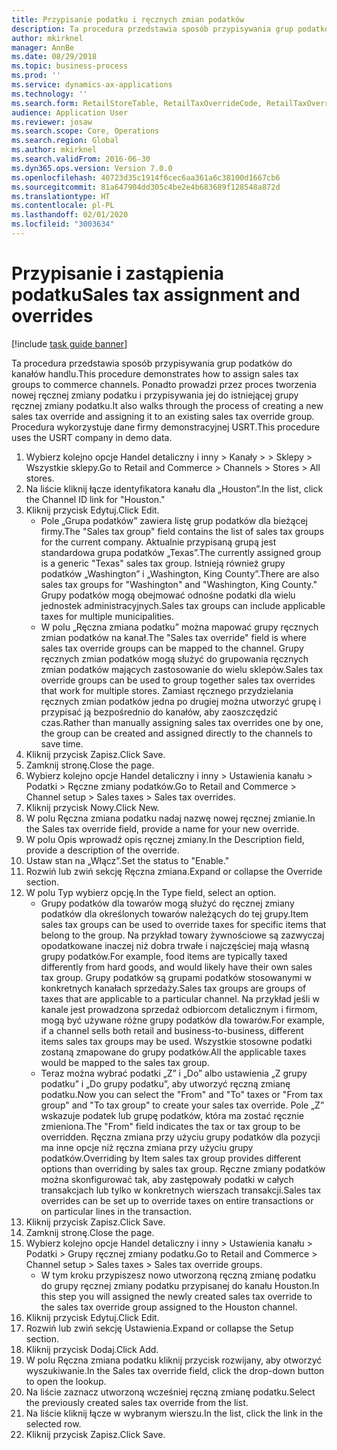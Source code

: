 ```yaml
---
title: Przypisanie podatku i ręcznych zmian podatków
description: Ta procedura przedstawia sposób przypisywania grup podatków do kanałów handlu.
author: mkirknel
manager: AnnBe
ms.date: 08/29/2018
ms.topic: business-process
ms.prod: ''
ms.service: dynamics-ax-applications
ms.technology: ''
ms.search.form: RetailStoreTable, RetailTaxOverrideCode, RetailTaxOverrideGroup
audience: Application User
ms.reviewer: josaw
ms.search.scope: Core, Operations
ms.search.region: Global
ms.author: mkirknel
ms.search.validFrom: 2016-06-30
ms.dyn365.ops.version: Version 7.0.0
ms.openlocfilehash: 40723d35c1914f6cec6aa361a6c38100d1667cb6
ms.sourcegitcommit: 81a647904dd305c4be2e4b683689f128548a872d
ms.translationtype: HT
ms.contentlocale: pl-PL
ms.lasthandoff: 02/01/2020
ms.locfileid: "3003634"
---
```

# <a name="sales-tax-assignment-and-overrides"></a><span data-ttu-id="13979-103"> Przypisanie i zastąpienia podatku</span><span class="sxs-lookup"><span data-stu-id="13979-103">Sales tax assignment and overrides</span></span>

[!include [task guide banner](../../includes/task-guide-banner.md)]

<span data-ttu-id="13979-104">Ta procedura przedstawia sposób przypisywania grup podatków do kanałów handlu.</span><span class="sxs-lookup"><span data-stu-id="13979-104">This procedure demonstrates how to assign sales tax groups to commerce channels.</span></span> <span data-ttu-id="13979-105">Ponadto prowadzi przez proces tworzenia nowej ręcznej zmiany podatku i przypisywania jej do istniejącej grupy ręcznej zmiany podatku.</span><span class="sxs-lookup"><span data-stu-id="13979-105">It also walks through the process of creating a new sales tax override and assigning it to an existing sales tax override group.</span></span> <span data-ttu-id="13979-106">Procedura wykorzystuje dane firmy demonstracyjnej USRT.</span><span class="sxs-lookup"><span data-stu-id="13979-106">This procedure uses the USRT company in demo data.</span></span>

1. <span data-ttu-id="13979-107">Wybierz kolejno opcje Handel detaliczny i inny > Kanały > > Sklepy > Wszystkie sklepy.</span><span class="sxs-lookup"><span data-stu-id="13979-107">Go to Retail and Commerce > Channels > Stores > All stores.</span></span>
2. <span data-ttu-id="13979-108">Na liście kliknij łącze identyfikatora kanału dla „Houston”.</span><span class="sxs-lookup"><span data-stu-id="13979-108">In the list, click the Channel ID link for "Houston."</span></span>
3. <span data-ttu-id="13979-109">Kliknij przycisk Edytuj.</span><span class="sxs-lookup"><span data-stu-id="13979-109">Click Edit.</span></span>
    * <span data-ttu-id="13979-110">Pole „Grupa podatków” zawiera listę grup podatków dla bieżącej firmy.</span><span class="sxs-lookup"><span data-stu-id="13979-110">The "Sales tax group" field contains the list of sales tax groups for the current company.</span></span> <span data-ttu-id="13979-111">Aktualnie przypisaną grupą jest standardowa grupa podatków „Texas”.</span><span class="sxs-lookup"><span data-stu-id="13979-111">The currently assigned group is a generic "Texas" sales tax group.</span></span> <span data-ttu-id="13979-112">Istnieją również grupy podatków „Washington” i „Washington, King County”.</span><span class="sxs-lookup"><span data-stu-id="13979-112">There are also sales tax groups for "Washington" and "Washington, King County."</span></span> <span data-ttu-id="13979-113">Grupy podatków mogą obejmować odnośne podatki dla wielu jednostek administracyjnych.</span><span class="sxs-lookup"><span data-stu-id="13979-113">Sales tax groups can include applicable taxes for multiple municipalities.</span></span>  
    * <span data-ttu-id="13979-114">W polu „Ręczna zmiana podatku” można mapować grupy ręcznych zmian podatków na kanał.</span><span class="sxs-lookup"><span data-stu-id="13979-114">The "Sales tax override" field is where sales tax override groups can be mapped to the channel.</span></span> <span data-ttu-id="13979-115">Grupy ręcznych zmian podatków mogą służyć do grupowania ręcznych zmian podatków mających zastosowanie do wielu sklepów.</span><span class="sxs-lookup"><span data-stu-id="13979-115">Sales tax override groups can be used to group together sales tax overrides that work for multiple stores.</span></span> <span data-ttu-id="13979-116">Zamiast ręcznego przydzielania ręcznych zmian podatków jedna po drugiej można utworzyć grupę i przypisać ją bezpośrednio do kanałów, aby zaoszczędzić czas.</span><span class="sxs-lookup"><span data-stu-id="13979-116">Rather than manually assigning sales tax overrides one by one, the group can be created and assigned directly to the channels to save time.</span></span>  
4. <span data-ttu-id="13979-117">Kliknij przycisk Zapisz.</span><span class="sxs-lookup"><span data-stu-id="13979-117">Click Save.</span></span>
5. <span data-ttu-id="13979-118">Zamknij stronę.</span><span class="sxs-lookup"><span data-stu-id="13979-118">Close the page.</span></span>
6. <span data-ttu-id="13979-119">Wybierz kolejno opcje Handel detaliczny i inny > Ustawienia kanału > Podatki > Ręczne zmiany podatków.</span><span class="sxs-lookup"><span data-stu-id="13979-119">Go to Retail and Commerce > Channel setup > Sales taxes > Sales tax overrides.</span></span>
7. <span data-ttu-id="13979-120">Kliknij przycisk Nowy.</span><span class="sxs-lookup"><span data-stu-id="13979-120">Click New.</span></span>
8. <span data-ttu-id="13979-121">W polu Ręczna zmiana podatku nadaj nazwę nowej ręcznej zmianie.</span><span class="sxs-lookup"><span data-stu-id="13979-121">In the Sales tax override field, provide a name for your new override.</span></span>
9. <span data-ttu-id="13979-122">W polu Opis wprowadź opis ręcznej zmiany.</span><span class="sxs-lookup"><span data-stu-id="13979-122">In the Description field, provide a description of the override.</span></span>
10. <span data-ttu-id="13979-123">Ustaw stan na „Włącz”.</span><span class="sxs-lookup"><span data-stu-id="13979-123">Set the status to "Enable."</span></span>
11. <span data-ttu-id="13979-124">Rozwiń lub zwiń sekcję Ręczna zmiana.</span><span class="sxs-lookup"><span data-stu-id="13979-124">Expand or collapse the Override section.</span></span>
12. <span data-ttu-id="13979-125">W polu Typ wybierz opcję.</span><span class="sxs-lookup"><span data-stu-id="13979-125">In the Type field, select an option.</span></span>
    * <span data-ttu-id="13979-126">Grupy podatków dla towarów mogą służyć do ręcznej zmiany podatków dla określonych towarów należących do tej grupy.</span><span class="sxs-lookup"><span data-stu-id="13979-126">Item sales tax groups can be used to override taxes for specific items that belong to the group.</span></span> <span data-ttu-id="13979-127">Na przykład towary żywnościowe są zazwyczaj opodatkowane inaczej niż dobra trwałe i najczęściej mają własną grupy podatków.</span><span class="sxs-lookup"><span data-stu-id="13979-127">For example, food items are typically taxed differently from hard goods, and would likely have their own sales tax group.</span></span> <span data-ttu-id="13979-128">Grupy podatków są grupami podatków stosowanymi w konkretnych kanałach sprzedaży.</span><span class="sxs-lookup"><span data-stu-id="13979-128">Sales tax groups are groups of taxes that are applicable to a particular channel.</span></span> <span data-ttu-id="13979-129">Na przykład jeśli w kanale jest prowadzona sprzedaż odbiorcom detalicznym i firmom, mogą być używane różne grupy podatków dla towarów.</span><span class="sxs-lookup"><span data-stu-id="13979-129">For example, if a channel sells both retail and business-to-business, different items sales tax groups may be used.</span></span> <span data-ttu-id="13979-130">Wszystkie stosowne podatki zostaną zmapowane do grupy podatków.</span><span class="sxs-lookup"><span data-stu-id="13979-130">All the applicable taxes would be mapped to the sales tax group.</span></span>  
    * <span data-ttu-id="13979-131">Teraz można wybrać podatki „Z” i „Do” albo ustawienia „Z grupy podatku” i „Do grupy podatku”, aby utworzyć ręczną zmianę podatku.</span><span class="sxs-lookup"><span data-stu-id="13979-131">Now you can select the "From" and "To" taxes or "From tax group" and "To tax group" to create your sales tax override.</span></span> <span data-ttu-id="13979-132">Pole „Z” wskazuje podatek lub grupę podatków, która ma zostać ręcznie zmieniona.</span><span class="sxs-lookup"><span data-stu-id="13979-132">The "From" field indicates the tax or tax group to be overridden.</span></span> <span data-ttu-id="13979-133">Ręczna zmiana przy użyciu grupy podatków dla pozycji ma inne opcje niż ręczna zmiana przy użyciu grupy podatków.</span><span class="sxs-lookup"><span data-stu-id="13979-133">Overriding by Item sales tax group provides different options than overriding by sales tax group.</span></span> <span data-ttu-id="13979-134">Ręczne zmiany podatków można skonfigurować tak, aby zastępowały podatki w całych transakcjach lub tylko w konkretnych wierszach transakcji.</span><span class="sxs-lookup"><span data-stu-id="13979-134">Sales tax overrides can be set up to override taxes on entire transactions or on particular lines in the transaction.</span></span>  
13. <span data-ttu-id="13979-135">Kliknij przycisk Zapisz.</span><span class="sxs-lookup"><span data-stu-id="13979-135">Click Save.</span></span>
14. <span data-ttu-id="13979-136">Zamknij stronę.</span><span class="sxs-lookup"><span data-stu-id="13979-136">Close the page.</span></span>
15. <span data-ttu-id="13979-137">Wybierz kolejno opcje Handel detaliczny i inny > Ustawienia kanału > Podatki > Grupy ręcznej zmiany podatku.</span><span class="sxs-lookup"><span data-stu-id="13979-137">Go to Retail and Commerce > Channel setup > Sales taxes > Sales tax override groups.</span></span>
    * <span data-ttu-id="13979-138">W tym kroku przypiszesz nowo utworzoną ręczną zmianę podatku do grupy ręcznej zmiany podatku przypisanej do kanału Houston.</span><span class="sxs-lookup"><span data-stu-id="13979-138">In this step you will assigned the newly created sales tax override to the sales tax override group assigned to the Houston channel.</span></span>  
16. <span data-ttu-id="13979-139">Kliknij przycisk Edytuj.</span><span class="sxs-lookup"><span data-stu-id="13979-139">Click Edit.</span></span>
17. <span data-ttu-id="13979-140">Rozwiń lub zwiń sekcję Ustawienia.</span><span class="sxs-lookup"><span data-stu-id="13979-140">Expand or collapse the Setup section.</span></span>
18. <span data-ttu-id="13979-141">Kliknij przycisk Dodaj.</span><span class="sxs-lookup"><span data-stu-id="13979-141">Click Add.</span></span>
19. <span data-ttu-id="13979-142">W polu Ręczna zmiana podatku kliknij przycisk rozwijany, aby otworzyć wyszukiwanie.</span><span class="sxs-lookup"><span data-stu-id="13979-142">In the Sales tax override field, click the drop-down button to open the lookup.</span></span>
20. <span data-ttu-id="13979-143">Na liście zaznacz utworzoną wcześniej ręczną zmianę podatku.</span><span class="sxs-lookup"><span data-stu-id="13979-143">Select the previously created sales tax override from the list.</span></span>
21. <span data-ttu-id="13979-144">Na liście kliknij łącze w wybranym wierszu.</span><span class="sxs-lookup"><span data-stu-id="13979-144">In the list, click the link in the selected row.</span></span>
22. <span data-ttu-id="13979-145">Kliknij przycisk Zapisz.</span><span class="sxs-lookup"><span data-stu-id="13979-145">Click Save.</span></span>

